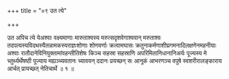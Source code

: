 +++
title = "०९ उत त्ये"

+++

उत अपिच त्ये येअश्वाः वक्ष्यमाणाः मारुताश्वस्य मरुत्सदृशवेगाश्ववान् मरुताश्वः तदपत्यस्यविदथस्यैतन्नामकस्यराज्ञःशोणाः शोणवर्णाः क्रत्वामघासः क्रतुनाकर्मणाशीघ्रगमनादिलक्षणेनमहनीयाः अश्वाः रातौदानेविनियुक्तामांवहन्तीतिशेषः किञ्च सहस्रा सहस्राणि अपरिमितानिधानानिअर्यः पूज्यस्य मे च्तुर्थ्यर्थेषष्ठी पूज्याय मह्यञ्च्यवतानः च्यावयन् ददानः प्रयच्छन् सः आनूकं आभरणञ्च वपुषे स्वशरीरालङ्काराय आर्चत् प्रायच्छत् नेतिचार्थे ॥ १ ॥